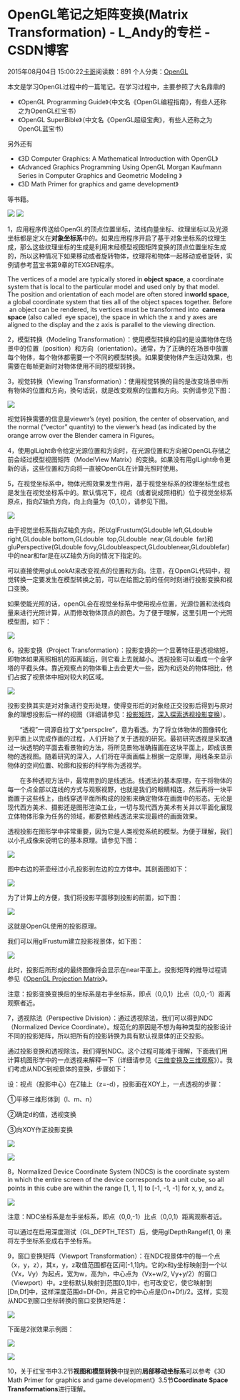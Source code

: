 # OpenGL笔记之矩阵变换(Matrix Transformation) - L_Andy的专栏 - CSDN博客

2015年08月04日 15:00:22[卡哥](https://me.csdn.net/L_Andy)阅读数：891
个人分类：[OpenGL](https://blog.csdn.net/L_Andy/article/category/2817801)



本文是学习OpenGL过程中的一篇笔记。在学习过程中，主要参照了大名鼎鼎的

- 《OpenGL Programming Guide》（中文名《OpenGL编程指南》，有些人还称之为OpenGL红宝书）
- 《OpenGL SuperBible》（中文名《OpenGL超级宝典》，有些人还称之为OpenGL蓝宝书）

另外还有

- 《3D Computer Graphics: A Mathematical Introduction with OpenGL》
- 《Advanced Graphics Programming Using OpenGL Morgan Kaufmann Series in Computer Graphics and Geometric Modeling 》
- 《3D Math Primer for graphics and game development》

等书籍。

![](https://img-my.csdn.net/uploads/201208/06/1344219987_3381.png)
![](https://img-my.csdn.net/uploads/201208/06/1344224931_8887.png)

1，应用程序传送给OpenGL的顶点位置坐标，法线向量坐标、纹理坐标以及光源坐标都是定义在**对象坐标系**中的。如果应用程序开启了基于对象坐标系的纹理生成，那么这些纹理坐标的生成是利用末经模型视图矩阵变换的顶点位置坐标生成的，所以这种情况下如果移动或者旋转物体，纹理将和物体一起移动或者旋转，实例请参考蓝宝书第9章的TEXGEN程序。

The vertices of a model are typically stored in **object space**, a coordinate system that is local to the particular model and used only by that model. The position and orientation of each model are often stored in**world space**, a global coordinate system that ties all of the object spaces together. Before  an object can be rendered, its vertices must be transformed into  **camera space** (also called  eye space), the space in which the x and y axes are
 aligned to the display and the z axis is parallel to the viewing direction. 

2，模型转换（Modeling Transformation）：使用模型转换的目的是设置物体在场景中的位置（position）和方向（orientation）。通常，为了正确的在场景中放置每个物体，每个物体都需要一个不同的模型转换。如果要使物体产生运动效果，也需要在每帧更新时对物体使用不同的模型转换。

3，视觉转换（Viewing Transformation）：使用视觉转换的目的是改变场景中所有物体的位置和方向，换句话说，就是改变观察的位置和方向。实例请参见下图：

![](https://img-blog.csdn.net/20131110215335656?watermark/2/text/aHR0cDovL2Jsb2cuY3Nkbi5uZXQvaW15ZnJpZW5k/font/5a6L5L2T/fontsize/400/fill/I0JBQkFCMA==/dissolve/70/gravity/Center)

视觉转换需要的信息是viewer’s (eye) position, the center of observation, and the normal (“vector” quantity) to the viewer’s head (as indicated by the orange arrow over the Blender camera in Figures。

4，使用glLight命令给定光源位置和方向时，在光源位置和方向被OpenGL存储之前会经过模型视图矩阵（ModelView Matrix）的变换。如果没有用glLight命令更新的话，这些位置和方向将一直被OpenGL在计算光照时使用。

5，在视觉坐标系中，物体光照效果发生作用，基于视觉坐标系的纹理坐标生成也是发生在视觉坐标系中的。默认情况下，视点（或者说成照相机）位于视觉坐标系原点，指向Z轴负方向，向上向量为（0,1,0），请参见下图。

![](https://img-my.csdn.net/uploads/201208/03/1343988257_8328.png)

由于视觉坐标系指向Z轴负方向，所以glFrustum(GLdouble left,GLdouble  right,GLdouble bottom,GLdouble 
 top,GLdouble  near,GLdouble  far)和gluPerspective(GLdouble fovy,GLdoubleaspect,GLdoublenear,GLdoublefar)中的near和far是在以Z轴负方向的情况下指定的。

可以直接使用gluLookAt来改变视点的位置和方向。注意，在OpenGL代码中，视觉转换一定要发生在模型转换之前，可以在绘图之前的任何时刻进行投影变换和视口变换。

如果使能光照的话，openGL会在视觉坐标系中使用视点位置，光源位置和法线向量来进行光照计算，从而修改物体顶点的颜色。为了便于理解，这里引用一个光照模型图，如下：

![](https://img-my.csdn.net/uploads/201208/03/1343990847_4554.png)

6，投影变换（Project Transformation）：投影变换的一个显著特征是透视缩短，即物体如果离照相机的距离越远，则它看上去就越小。透视投影可以看成一个金字塔的平截头体。靠近观察点的物体看上去会更大一些，因为和远处的物体相比，他们占据了视景体中相对较大的区域。

![](https://img-my.csdn.net/uploads/201208/06/1344221833_8729.png)

投影变换其实是对对象进行变形处理，使得变形后的对象经正交投影后得到与原对象的理想投影后一样的视图（详细请参见：[投影矩阵](http://wenku.baidu.com/view/76b11733b90d6c85ec3ac6a6.html#%23%23)，[深入探索透视投影变换](http://wenku.baidu.com/view/72fe7bf7ba0d4a7302763a14.html#%23%23)）。

       “透视”一词源自拉丁文“perspclre”，意为看透。为了将立体物体的图像转化到平面上以完成作画的过程，人们开始了关于透视的研究。最初研究透视是采取通过一块透明的平面去看景物的方法，将所见景物准确描画在这块平面上，即成该景物的透视图。随着研究的深入，人们将在平面画幅上根据一定原理，用线条来显示物体的空间位置、轮廓和投影的科学称为透视学。

       在多种透视方法中，最常用到的是线透法。线透法的基本原理，在于将物体的每一个点全部以连线的方式与观察视野，也就是我们的眼睛相连，然后再将一块平面置于这些线上，由线穿透平面所构成的投影来确定物体在画面中的形态。无论是现代西方美术、摄影还是图形渲染工业，一切与现代西方美术有关并以平面化展现立体物体形象为任务的领域，都要依赖线透法来实现最终的画面效果。

透视投影在图形学中非常重要，因为它是人类视觉系统的模型。为便于理解，我们以小孔成像来说明它的基本原理。请参见下图：

![](https://img-my.csdn.net/uploads/201208/06/1344222247_8860.png)

图中右边的茶壶经过小孔投影到左边的立方体中。其剖面图如下：

![](https://img-my.csdn.net/uploads/201208/06/1344222395_7178.png)

为了计算上的方便，我们将投影平面移到投影的前面，如下图：

![](https://img-my.csdn.net/uploads/201208/06/1344222499_8473.png)

这就是OpenGL使用的投影原理。

我们可以用glFrustum建立投影视景体，如下图：

![](https://img-my.csdn.net/uploads/201208/06/1344222789_7416.png)

此时，投影后所形成的最终图像将会显示在near平面上。投影矩阵的推导过程请参见《[OpenGL
 Projection Matrix](http://www.songho.ca/opengl/gl_projectionmatrix.html)》。

注意：投影变换变换后的坐标系是右手坐标系，即点（0,0,1）比点（0,0,-1）距离观察者近。

7，透视除法（Perspective Division）：通过透视除法，我们可以得到NDC（Normalized Device Coordinate）。规范化的原因是不想为每种类型的投影设计不同的投影矩阵，所以把所有的投影转换为具有默认视景体的正交投影。

通过投影变换和透视除法，我们得到NDC。这个过程可能难于理解，下面我们用计算机图形学中的一点透视来解释一下（详细请参见《[三维变换及三维观察](http://wenku.baidu.com/view/e5833625482fb4daa58d4bda.html#%23%23)》）。我们考虑从NDC到视景体的变换，步骤如下：

设：视点（投影中心）在Z轴上（z=-d），投影面在XOY上，一点透视的步骤：

①平移三维形体到（l、m、n）

②确定d的值，透视变换

③向XOY作正投影变换

![](https://img-my.csdn.net/uploads/201208/06/1344233725_6556.png)

![](https://img-my.csdn.net/uploads/201208/06/1344233893_8027.png)

8，Normalized Device Coordinate System (NDCS) is the coordinate system in which the entire screen of the device corresponds to a unit cube, so all points in this cube are within the range [1, 1, 1] to [-1, -1, -1] for x, y, and z。

![](https://img-blog.csdn.net/20131110220812890?watermark/2/text/aHR0cDovL2Jsb2cuY3Nkbi5uZXQvaW15ZnJpZW5k/font/5a6L5L2T/fontsize/400/fill/I0JBQkFCMA==/dissolve/70/gravity/Center)

注意：NDC坐标系是左手坐标系，即点（0,0,-1）比点（0,0,1）距离观察者近。

可以通过在启用深度测试（GL_DEPTH_TEST）后，使用glDepthRangef(1, 0) 来将左手坐标系变成右手坐标系。

9，窗口变换矩阵（Viewport Transformation）：在NDC视景体中的每一个点（x，y，z），其x，y，z取值范围都在区间[-1,1]内。它的x和y坐标映射到一个以（Vx，Vy）为起点，宽为w，高为h，中心点为（Vx+w/2, Vy+y/2）的窗口（Viewport）中。z坐标默认映射到范围[0,1]中，也可改变它，使它映射到[Dn,Df]中，这样深度范围d=Df-Dn，并且它的中心点是(Dn+Df)/2。这样，实现从NDC到窗口坐标转换的窗口变换矩阵是：

![](https://img-my.csdn.net/uploads/201208/06/1344226229_4227.png)

下面是2张效果示例图：

![](https://img-my.csdn.net/uploads/201208/06/1344232770_7448.png)

![](https://img-my.csdn.net/uploads/201208/06/1344232780_9274.png)

10，关于红宝书中3.2节**视图和模型转换**中提到的**局部移动坐标系**可以参考《3D Math Primer for graphics and game development》3.5节**Coordinate Space Transformations**进行理解。

